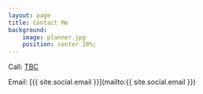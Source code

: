 ```yaml
---
layout: page
title: Contact Me
background:
    image: planner.jpg
    position: center 20%;
---
```


<i class="fas fa-phone"></i> <span class="sr-only-xs">Call:</span> [TBC](tel:+44)

<i class="far fa-envelope"></i> <span class="sr-only-xs">Email:</span> [{{ site.social.email }}](mailto:{{ site.social.email }})
